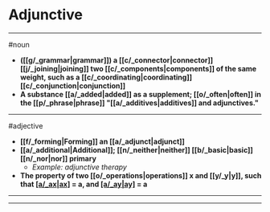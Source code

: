 # Adjunctive
---
#noun
- **([[g/_grammar|grammar]]) a [[c/_connector|connector]] [[j/_joining|joining]] two [[c/_components|components]] of the same weight, such as a [[c/_coordinating|coordinating]] [[c/_conjunction|conjunction]]**
- **A substance [[a/_added|added]] as a supplement; [[o/_often|often]] in the [[p/_phrase|phrase]] "[[a/_additives|additives]] and adjunctives."**
---
#adjective
- **[[f/_forming|Forming]] an [[a/_adjunct|adjunct]]**
- **[[a/_additional|Additional]]; [[n/_neither|neither]] [[b/_basic|basic]] [[n/_nor|nor]] primary**
	- _Example: adjunctive therapy_
- **The property of two [[o/_operations|operations]] x and [[y/_y|y]], such that [[a/_ax|ax]](ayb) = a, and [[a/_ay|ay]](axb) = a**
---
---
